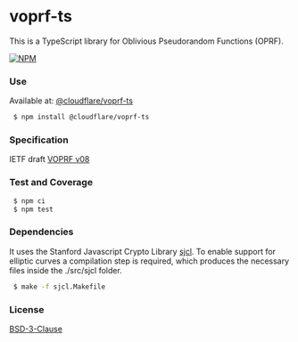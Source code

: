 # voprf-ts

This is a TypeScript library for Oblivious Pseudorandom Functions (OPRF).

[![NPM](https://nodei.co/npm/@cloudflare/voprf-ts.png)](https://www.npmjs.com/package/@cloudflare/voprf-ts)

### Use

Available at: [@cloudflare/voprf-ts](https://www.npmjs.com/package/@cloudflare/voprf-ts)

```sh
 $ npm install @cloudflare/voprf-ts
```

### Specification

IETF draft [VOPRF v08](https://tools.ietf.org/html/draft-irtf-cfrg-voprf-08)

### Test and Coverage

```sh
 $ npm ci
 $ npm test
```

### Dependencies

It uses the Stanford Javascript Crypto Library [sjcl](https://github.com/bitwiseshiftleft/sjcl). To enable support for elliptic curves a compilation step is required, which produces the necessary files inside the ./src/sjcl folder.

```sh
 $ make -f sjcl.Makefile
```

### License

[BSD-3-Clause](LICENSE.txt)
